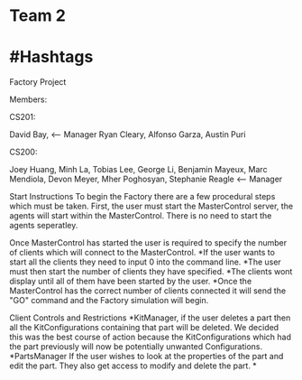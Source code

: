 Team 2
======
 #Hashtags
=======
Factory Project

Members:<p>
  CS201:<p>
    David Bay, <-- Manager
    Ryan Cleary,
    Alfonso Garza,
    Austin Puri<p>
  CS200:<p>
    Joey Huang,
    Minh La,
    Tobias Lee,
    George Li,
    Benjamin Mayeux,
    Marc Mendiola,
    Devon Meyer,
    Mher Poghosyan,
    Stephanie Reagle <-- Manager

Start Instructions
   To begin the Factory there are a few procedural steps which must be taken.
   First, the user must start the MasterControl server, the agents will start within the MasterControl. 
   There is no need to start the agents seperatley.

   Once MasterControl has started the user is required to specify the number of clients which will connect
   to the MasterControl.
   *If the user wants to start all the clients they need to input 0 into the command line.
   *The user must then start the number of clients they have specified.
   *The clients wont display until all of them have been started by the user.
   *Once the MasterControl has the correct number of clients connected it will send the "GO" command
    and the Factory simulation will begin.

   Client Controls and Restrictions
   *KitManager, 
     if the user deletes a part then all the KitConfigurations containing that part will be
     deleted. We decided this was the best course of action because the KitConfigurations which had the part
     previously will now be potentially unwanted Configurations.
   *PartsManager
     If the user wishes to look at the properties of the part and edit the part. They also get access to 
     modify and delete the part.
   *
